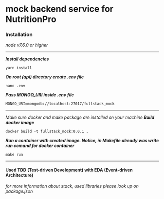 # mock backend service for NutritionPro

### Installation
*node v7.6.0 or higher*
___
***Install dependencies***
```
yarn install
```

***On root (api) directory create .env file***
```
nano .env

```

***Pass MONGO_URI inside .env file***
```
MONGO_URI=mongodb://localhost:27017/fullstack_mock
```

___

*Make sure docker and make package are installed on your machine*
***Build docker image***
```
docker build -t fullstack_mock:0.0.1 .
```
***Run a container with created image. Notice, in Makefile already was write run comand for docker container***
```
make run
```

___

#### Used TDD (Test-driven Development) with EDA (Event-driven Architecture)
*for more information about stack, used libraries please look up on package.json*


